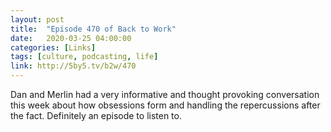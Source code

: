 ```yaml
---
layout: post
title:  "Episode 470 of Back to Work"
date:   2020-03-25 04:00:00
categories: [Links]
tags: [culture, podcasting, life]
link: http://5by5.tv/b2w/470
---
```


Dan and Merlin had a very informative and thought provoking conversation this week about how obsessions form and handling the repercussions after the fact. Definitely an episode to listen to.

